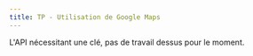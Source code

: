 ```yaml
---
title: TP - Utilisation de Google Maps
---
```


L'API nécessitant une clé, pas de travail dessus pour le moment.


<!--
Voici quelques liens qui ont permis de réaliser la [base de travail](webreporting/tp-google-maps/base/) du TP.
-->
